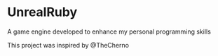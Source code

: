 # UnrealRuby
A game engine developed to enhance my personal programming skills

This project was inspired by @TheCherno
